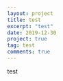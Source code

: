 ```yaml
---
layout: project
title: test
excerpt: "test"
date: 2019-12-30
project: true
tag: test
comments: true
---
```


test
